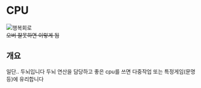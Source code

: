 # CPU
![행복회로](../static/happy.gif)  
~~오버 잘못하면 이렇게 됨~~
## 개요
일단.. 두뇌입니다 두뇌 연산을 담당하고 좋은 cpu를 쓰면 다중작업 또는 특정게임(문명 등)에 유리합니다
## 